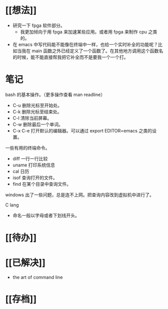 # [[想法]]
- 研究一下 fpga 软件部分。
	- 我更加倾向于用 fpga 来加速某些应用。或者用 fpga 来制作 cpu 之类的。
- 在 emacs 中写代码能不能像在终端中一样，也给一个实时补全的功能呢？比如当我在 main 函数之外已经定义了一个函数了。在其他地方调用这个函数名的时候，能不能直接帮我把它补全而不是要我一个一个打。

# 笔记
bash 的基本操作。（更多操作查看 man readline）
- C-u 删除光标至开始处。
- C-k 删除光标至结束处。
- C-l 清除当前屏幕。
- C-w 删除最后一个单词。
- C-x C-e 打开默认的编辑器。可以通过 export EDITOR=emacs 之类的设置。

一些有用的终端命令。
- diff 一行一行比较
- uname 打印系统信息
- cal 日历
- isof 查询打开的文件。
- find 在某个目录中查询文件。

windows 出了一些问题，总是连不上网。把查询内容改到虚拟机中进行了。

C lang
- 命名一般以字母或者下划线开头。


# [[待办]]

# [[已解决]]
- the art of command line

# [[存档]]